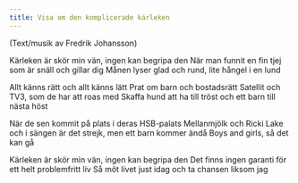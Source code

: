 ```yaml
---
title: Visa om den komplicerade kärleken
---
```


(Text/musik av Fredrik Johansson)

Kärleken är skör min vän,
ingen kan begripa den
När man funnit en fin tjej
som är snäll och gillar dig
Månen lyser glad och rund,
lite hångel i en lund

Allt känns rätt och allt känns lätt
Prat om barn och bostadsrätt
Satellit och TV3,
som de har att roas med
Skaffa hund att ha till tröst
och ett barn till nästa höst

När de sen kommit på plats
i deras HSB-palats
Mellanmjölk och Ricki Lake
och i sängen är det strejk,
men ett barn kommer ändå
Boys and girls, så det kan gå

Kärleken är skör min vän,
ingen kan begripa den
Det finns ingen garanti
för ett helt problemfritt liv
Så möt livet just idag
och ta chansen liksom jag